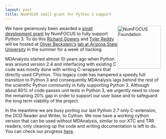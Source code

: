 ```yaml
---
layout: post
title: NumFOCUS small grant for Python 3 support
---
```

<img
src="http://www.numfocus.org/uploads/6/0/6/9/60696727/1457562110.png"
title="NumFOCUS Foundation" alt="NumFOCUS Foundation"
style="float: right; width: 10em;" />

We have generously been awarded a [small development grant][grant-post] by
NumFOCUS to fully support Python 3. To do this [Richard Gowers][rg]
and [Tyler Reddy][tr] will be hosted at [Oliver
Beckstein's][ob] [lab at Arizona State University][beckstlab] in the summer for
a week of hacking.

MDAnalysis started almost 10 years ago
when Python was around version 2.4 and interfacing with existing C code was
mostly done with writing C-wrappers that directly used CPython. This legacy code
has hampered a speedy full transition to Python 3 and consequently MDAnalysis
lags behind the rest of the scientific Python community in fully supporting
Python 3.
Although about 80% of code passes unit tests in Python 3, we urgently need to
close the remaining 20% gap in order to support our user base and to safeguard
the long term viability of the project.

In the meantime we are busy porting our last Python 2.7 only C-extension, the
DCD Reader and Writer, to Cython. We now have a working cython version that can
be used without MDAnalysis, similar to our XTC and TRR readers, only cleaning up
the code and writing documentation is left to do. You can check our
progress [here][dcd-pr].

[rg]: https://github.com/richardjgowers
[tr]: https://github.com/tylerjereddy
[ob]: https://github.com/orbeckst
[grant-post]: https://www.numfocus.org/blog/numfocus-awards-small-development-grants-to-projects/
[beckstlab]: https://becksteinlab.physics.asu.edu/
[dcd-pr]: https://github.com/MDAnalysis/mdanalysis/pull/1155

